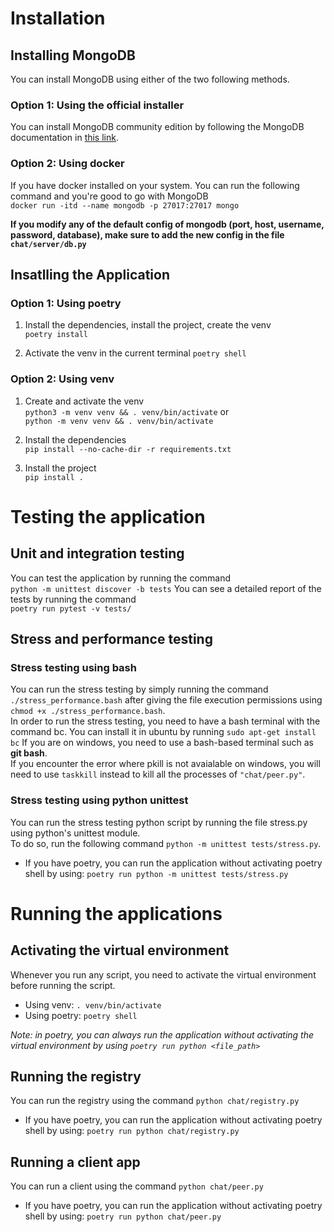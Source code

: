 # Installation
## Installing MongoDB
You can install MongoDB using either of the two following methods.
### Option 1: Using the official installer
You can install MongoDB community edition by following the MongoDB documentation in [this link](https://www.mongodb.com/docs/manual/administration/install-community/).

### Option 2: Using docker
If you have docker installed on your system. You can run the following command and you're good to go with MongoDB  
`docker run -itd --name mongodb -p 27017:27017 mongo`

**If you modify any of the default config of mongodb (port, host, username, password, database), make sure to add the new config in the file `chat/server/db.py`**
## Insatlling the Application
### Option 1: Using poetry
1. Install the dependencies, install the project, create the venv  
`poetry install`  

2. Activate the venv in the current terminal 
`poetry shell`

### Option 2: Using venv
1. Create and activate the venv  
`python3 -m venv venv && . venv/bin/activate` or  
   `python -m venv venv && . venv/bin/activate`  

2. Install the dependencies  
`pip install --no-cache-dir -r requirements.txt`  

3. Install the project  
`pip install .`

# Testing the application
## Unit and integration testing
You can test the application by running the command  
`python -m unittest discover -b tests`
You can see a detailed report of the tests by running the command  
`poetry run pytest -v tests/`
## Stress and performance testing
### Stress testing using bash
You can run the stress testing by simply running the command `./stress_performance.bash` after giving the file execution permissions using `chmod +x ./stress_performance.bash`.  
In order to run the stress testing, you need to have a bash terminal with the command bc.
You can install it in ubuntu by running `sudo apt-get install bc`
If you are on windows, you need to use a bash-based terminal such as **git bash**.  
If you encounter the error where pkill is not avaialable on windows, you will need to use `taskkill` instead to kill all the processes of `"chat/peer.py"`.
### Stress testing using python unittest
You can run the stress testing python script by running the file stress.py using python's unittest module.  
To do so, run the following command `python -m unittest tests/stress.py`.  
- If you have poetry, you can run the application without activating poetry shell by using:
   `poetry run python -m unittest tests/stress.py`



# Running the applications
## Activating the virtual environment
Whenever you run any script, you need to activate the virtual environment before running the script.  

- Using venv: `. venv/bin/activate`
- Using poetry: `poetry shell`  

*Note: in poetry, you can always run the application without activating the virtual environment by using `poetry run python <file_path>`*

## Running the registry
You can run the registry using the command `python chat/registry.py`
- If you have poetry, you can run the application without activating poetry shell by using:
   `poetry run python chat/registry.py`
## Running a client app
You can run a client using the command `python chat/peer.py`
- If you have poetry, you can run the application without activating poetry shell by using:
   `poetry run python chat/peer.py`
